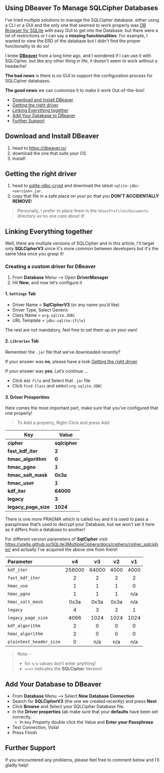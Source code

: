 ## Using DBeaver To Manage SQLCipher Databases

I’ve tried multiple solutions to manage the SQLCipher database. either using a CLI or a GUI and the only one that seemed to work properly was [DB Browser for SQLite](https://sqlitebrowser.org/) with easy GUI to get into the Database. but there were a lot of restrictions or I can say a **missing functionalities**. For example, I wanted to view the ERD of the database but I didn't find the proper functionality to do so!

I knew **[DBeaver](https://dbeaver.io/)** from a long time ago, and I wondered if I can use it with SQLCipher. but like any other thing in life, it doesn't seem to work without a headache! 

**The bad news** is there is no GUI to support the configuration process for SQLCipher databases.

**The good news** we can customize it to make it work Out-of-the-box!

- [Download and Install DBeaver](#Download-and-Install-DBeaver)
- [Getting the right driver](#getting-the-right-driver)
- [Linking Everything together ](#linking-everything-together )
- [Add Your Database to DBeaver](#Add-Your-Database-to-DBeaver)
- [Further Support](#further-support)


## Download and Install DBeaver

1. head to https://dbeaver.io/
2. download the one that suits your OS
3. Install!

## Getting the right driver

1. head to [sqlite-jdbc-crypt](https://github.com/Willena/sqlite-jdbc-crypt/releases) and download the latest `sqlite-jdbc-<version>.jar`.
2. copy that file in a safe place on your pc that you **DON'T ACCIDENTALLY REMOVE**! 
> Personally, I prefer to place them in the `%UserProfile%/Documents` directory as no one care about it!

## Linking Everything together 

Well, there are multiple versions of SQLCipher and in this article, I'll target only **SQLCipherV3** since it's more common between developers but it's the same Idea once you grasp it!

### Creating a custom driver for DBeaver

1. From **Database** Menu --> Open **DriverManager**
2. Hit **New**, and now let‘s configure it 

#### 1. `Settings` Tab

- Driver Name = **SqlCipherV3**  (or any name you’d like)
- Driver Type, Select Generic
- Class Name = `org.sqlite.JDBC` 
- URL Template = `jdbc:sqlite:{file}`

The rest are not mandatory, feel free to set them up on your own!

#### 2. `Libraries` Tab

Remember the `.jar` file that we’ve downloaded recently? 

If your answer was **no**, please have a look [Getting the right driver](#getting-the-right-driver) 

If your answer was **yes**, Let‘s continue ...

- Click `Add File` and Select that `.jar` file
- Click `Find Class` and select `org.sqlite.JDBC` 

#### 3. Driver Prosperities

Here comes the most important part, make sure that you’ve configured that one properly!

> To Add a property, Right-Click and press Add

| Key                  | Value         |
| -------------------- | ------------- |
| **cipher**           | **sqlcipher** |
| **fast_kdf_iter**    | **2**         |
| **hmac_algorithm**   | **0**         |
| **hmac_pgno**        | **1**         |
| **hmac_salt_mask**   | **0x3a**      |
| **hmac_user**        | **1**         |
| **kdf_iter**         | **64000**     |
| **legacy**           | **3**         |
| **legacy_page_size** | **1024**      |

There is one more PRAGMA  which is called `key`  and it is used to pass a passphrase that’s used to decrypt your Database, but we won’t set it here as it differs from a database to another!

For different version parameters of **SqlCipher** visit:  https://utelle.github.io/SQLite3MultipleCiphers/docs/ciphers/cipher_sqlcipher/ and actually I’ve acquired the above one from there!

| Parameter               |   v4   |  v3   |  v2  |  v1  |
| :---------------------- | :----: | :---: | :--: | :--: |
| `kdf_iter`              | 256000 | 64000 | 4000 | 4000 |
| `fast_kdf_iter`         |   2    |   2   |  2   |  2   |
| `hmac_use`              |   1    |   1   |  1   |  0   |
| `hmac_pgno`             |   1    |   1   |  1   | n/a  |
| `hmac_salt_mask`        |  0x3a  | 0x3a  | 0x3a | n/a  |
| `legacy`                |   4    |   3   |  2   |  1   |
| `legacy_page_size`      |  4096  | 1024  | 1024 | 1024 |
| `kdf_algorithm`         |   2    |   0   |  0   |  0   |
| `hmac_algorithm`        |   2    |   0   |  0   |  0   |
| `plaintext_header_size` |   0    |  n/a  | n/a  | n/a  |

> Note: -
>
> - for `n/a` values don’t enter anything!
> - `v<x>` indicates the **SQLCipher** Version!

## Add Your Database to DBeaver

- From **Database** Menu —> Select **New Database Connection**
- Search for **SQLCipherV3** (the one we created recently) and press **Next**
- Click **Browse** and Select your SQLCipher Database file.
- In the **Driver properties** tab make sure that your **defaults** have been set correctly.
  - In `Key` Property double click the Value and **Enter your Passphrase**
- Test Connection, Voila! 
- Press Finish


## Further Support

If you encountered any problems, please feel free to comment below and I’ll gladly help!


